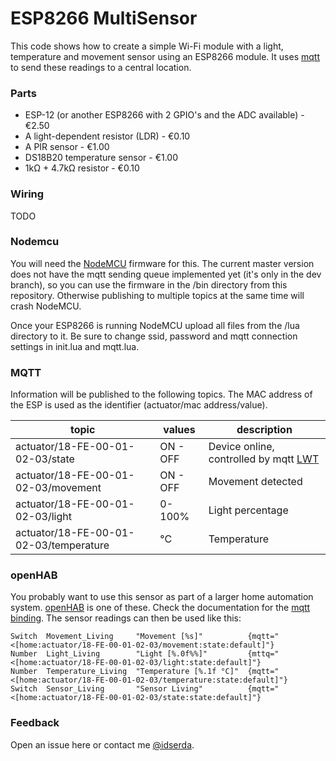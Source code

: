 # ESP8266 MultiSensor

This code shows how to create a simple Wi-Fi module with a light, temperature and movement sensor using an ESP8266 module. It uses [mqtt](http://mqtt.org/) to send these readings to a central location.

### Parts

- ESP-12 (or another ESP8266 with 2 GPIO's and the ADC available) - €2.50
- A light-dependent resistor (LDR)  - €0.10
- A PIR sensor  - €1.00
- DS18B20 temperature sensor - €1.00
- 1kΩ + 4.7kΩ resistor - €0.10

### Wiring

TODO 

### Nodemcu

You will need the [NodeMCU](https://github.com/nodemcu) firmware for this. The current master version does not have the mqtt sending queue implemented yet (it's only in the dev branch), so you can use the firmware in the /bin directory from this repository. Otherwise publishing to multiple topics at the same time will crash NodeMCU. 

Once your ESP8266 is running NodeMCU upload all files from the /lua directory to it. Be sure to change ssid, password and mqtt connection settings in init.lua and mqtt.lua.

### MQTT 

Information will be published to the following topics. The MAC address of the ESP is used as the identifier (actuator/mac address/value). 

| topic | values | description | 
| ------| -------|-------------|
| actuator/18-FE-00-01-02-03/state | ON - OFF | Device online, controlled by mqtt [LWT](http://www-01.ibm.com/support/knowledgecenter/SSFKSJ_7.1.0/com.ibm.mq.doc/tt60360_.htm)
| actuator/18-FE-00-01-02-03/movement | ON - OFF | Movement detected 
| actuator/18-FE-00-01-02-03/light | 0-100% | Light percentage 
| actuator/18-FE-00-01-02-03/temperature  | °C | Temperature

### openHAB
You probably want to use this sensor as part of a larger home automation system. [openHAB](http://www.openhab.org/) is one of these. Check the documentation for the [mqtt binding](https://github.com/openhab/openhab/wiki/MQTT-Binding). The sensor readings can then be used like this:

```
Switch  Movement_Living     "Movement [%s]"          {mqtt="<[home:actuator/18-FE-00-01-02-03/movement:state:default]"}
Number  Light_Living        "Light [%.0f%%]"         {mttq="<[home:actuator/18-FE-00-01-02-03/light:state:default]"}
Number  Temperature_Living  "Temperature [%.1f °C]"  {mqtt="<[home:actuator/18-FE-00-01-02-03/temperature:state:default]"}
Switch  Sensor_Living       "Sensor Living"          {mqtt="<[home:actuator/18-FE-00-01-02-03/state:state:default]"}
```

### Feedback
Open an issue here or contact me [@idserda](http://www.twitter.com/idserda). 